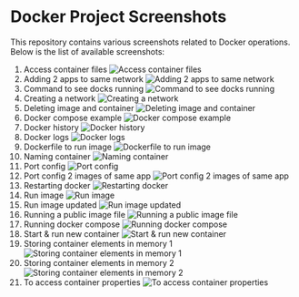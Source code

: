 # Docker Project Screenshots

This repository contains various screenshots related to Docker operations. Below is the list of available screenshots:

1. Access container files
   ![Access container files](Access%20container%20files.png)
2. Adding 2 apps to same network
   ![Adding 2 apps to same network](Adding%202%20apps%20to%20same%20network.png)
3. Command to see docks running
   ![Command to see docks running](Command%20to%20see%20docks%20running.png)
4. Creating a network
   ![Creating a network](Creating%20a%20network.png)
5. Deleting image and container
   ![Deleting image and container](Deleting%20image%20and%20container.png)
6. Docker compose example
   ![Docker compose example](Docker%20compose%20example.png)
7. Docker history
   ![Docker history](Docker%20history.png)
8. Docker logs
   ![Docker logs](Docker%20logs.png)
9. Dockerfile to run image
   ![Dockerfile to run image](Dockerfile%20to%20run%20image.png)
10. Naming container
    ![Naming container](Naming%20container.png)
11. Port config
    ![Port config](Port%20config%20.png)
12. Port config 2 images of same app
    ![Port config 2 images of same app](Port%20config%202%20images%20of%20same%20app.png)
13. Restarting docker
    ![Restarting docker](Restarting%20docker.png)
14. Run image
    ![Run image](Run%20image.png)
15. Run image updated
    ![Run image updated](Run%20image%20updated.png)
16. Running a public image file
    ![Running a public image file](Running%20a%20public%20image%20file.png)
17. Running docker compose
    ![Running docker compose](Running%20docker%20compose.png)
18. Start & run new container
    ![Start & run new container](Start%20&%20run%20new%20container.png)
19. Storing container elements in memory 1
    ![Storing container elements in memory 1](Storing%20container%20elements%20in%20memory%201.png)
20. Storing container elements in memory 2
    ![Storing container elements in memory 2](Storing%20container%20elements%20in%20memory%202.png)
21. To access container properties
    ![To access container properties](To%20access%20container%20properties.png)
